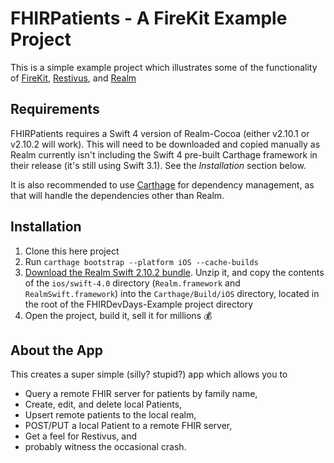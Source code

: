 # FHIRPatients - A FireKit Example Project
This is a simple example project which illustrates some of the functionality of [FireKit](https://github.com/ryanbaldwin/FireKit), [Restivus](https://ryanbaldwin.github.io/Restivus), and [Realm](https://github.com/realm/realm-cocoa)

## Requirements
FHIRPatients requires a Swift 4 version of Realm-Cocoa (either v2.10.1 or v2.10.2 will work). This will need to be downloaded and copied manually as Realm currently isn't including the Swift 4 pre-built Carthage framework in their release (it's still using Swift 3.1). See the _Installation_ section below.

It is also recommended to use [Carthage](https://github.com/carthage/carthage) for dependency management, as that will handle the dependencies other than Realm.

## Installation
1. Clone this here project
2. Run `carthage bootstrap --platform iOS --cache-builds`
3. [Download the Realm Swift 2.10.2 bundle](https://github.com/realm/realm-cocoa/releases/download/v2.10.2/realm-swift-2.10.2.zip). Unzip it, and copy the contents of the `ios/swift-4.0` directory (`Realm.framework` and `RealmSwift.framework`) into the `Carthage/Build/iOS` directory, located in the root of the FHIRDevDays-Example project directory
4. Open the project, build it, sell it for millions 💰

## About the App
This creates a super simple (silly? stupid?) app which allows you to 
- Query a remote FHIR server for patients by family name,
- Create, edit, and delete local Patients,
- Upsert remote patients to the local realm,
- POST/PUT a local Patient to a remote FHIR server,
- Get a feel for Restivus, and
- probably witness the occasional crash.


